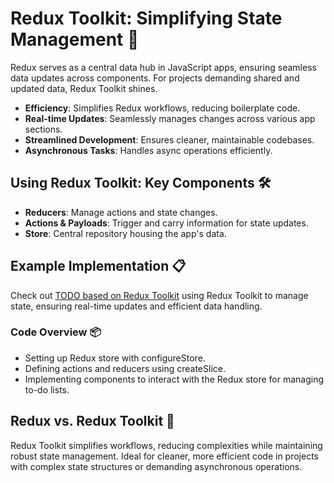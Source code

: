 # Redux Toolkit: Simplifying State Management 🚀

Redux serves as a central data hub in JavaScript apps, ensuring seamless data updates across components. For projects demanding shared and updated data, Redux Toolkit shines.

- **Efficiency**: Simplifies Redux workflows, reducing boilerplate code.
- **Real-time Updates**: Seamlessly manages changes across various app sections.
- **Streamlined Development**: Ensures cleaner, maintainable codebases.
- **Asynchronous Tasks**: Handles async operations efficiently.

## Using Redux Toolkit: Key Components 🛠️

- **Reducers**: Manage actions and state changes.
- **Actions & Payloads**: Trigger and carry information for state updates.
- **Store**: Central repository housing the app's data.

## Example Implementation 📋

Check out [TODO based on Redux Toolkit]([your-deployed-project-link](https://himanshubhoir.github.io/TODO-Redux-Toolkit/)) using Redux Toolkit to manage state, ensuring real-time updates and efficient data handling.

### Code Overview 📦

- Setting up Redux store with configureStore.
- Defining actions and reducers using createSlice.
- Implementing components to interact with the Redux store for managing to-do lists.

## Redux vs. Redux Toolkit 🔄

Redux Toolkit simplifies workflows, reducing complexities while maintaining robust state management. Ideal for cleaner, more efficient code in projects with complex state structures or demanding asynchronous operations.
